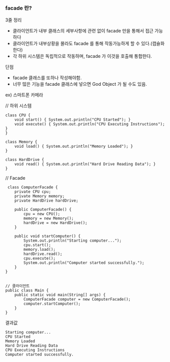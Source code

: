 ### facade 란?
3줄 정리
* 클라이언트가 내부 클래스의 세부사항에 관련 없이 facade 만을 통해서 접근 가능하다
* 클라이언트가 내부상황을 몰라도 facade 를 통해 작동가능하게 할 수 있다.(캡슐화한다)
* 각 하위 시스템은 독립적으로 작동하며, facade 가 이것을 호출해 통합한다.


단점 
* facade 클래스를 또하나 작성해야함.
* 너무 많은 기능을 facade 클래스에 넣으면 God Object 가 될 수도 있음.

ex) 스마트폰 카메라

// 하위 시스템
```
class CPU {
    void start() { System.out.println("CPU Started"); }
    void execute() { System.out.println("CPU Executing Instructions"); }
}

class Memory {
    void load() { System.out.println("Memory Loaded"); }
}

class HardDrive {
    void read() { System.out.println("Hard Drive Reading Data"); }
}

```

// Facade

```
 class ComputerFacade {
    private CPU cpu;
    private Memory memory;
    private HardDrive hardDrive;
    
    public ComputerFacade() {
        cpu = new CPU();
        memory = new Memory();
        hardDrive = new HardDrive();
    }

    public void startComputer() {
        System.out.println("Starting computer...");
        cpu.start();
        memory.load();
        hardDrive.read();
        cpu.execute();
        System.out.println("Computer started successfully.");
    }
}
```


   

```

// 클라이언트
public class Main {
    public static void main(String[] args) {
        ComputerFacade computer = new ComputerFacade();
        computer.startComputer();
    }
}
```

결과값
```
Starting computer...
CPU Started
Memory Loaded
Hard Drive Reading Data
CPU Executing Instructions
Computer started successfully.
```